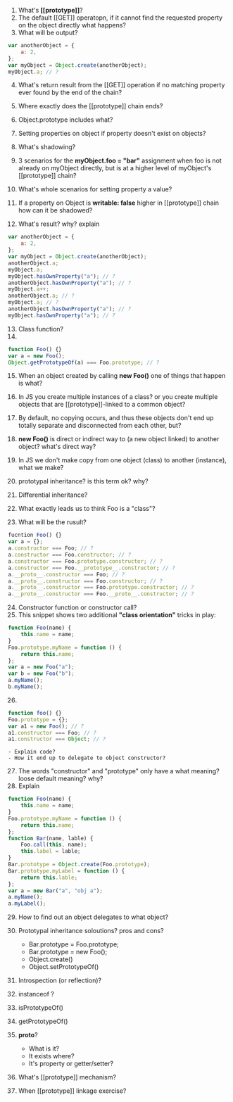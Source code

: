 1. What's **[[prototype]]**?
2. The default [[GET]] operatopn, if it cannot find the requested property on the object directly what happens?
3. What will be output?

```javascript
var anotherObject = {
    a: 2,
};
var myObject = Object.create(anotherObject);
myObject.a; // ?
```

4. What's return result from the [[GET]] operation if no matching property ever found by the end of the chain?

5. Where exactly does the [[prototype]] chain ends?
6. Object.prototype includes what?
7. Setting properties on object if property doesn't exist on objects?
8. What's shadowing?
9. 3 scenarios for the **myObject.foo = "bar"** assignment when foo is not already on myObject directly, but is at a higher level of myObject's [[prototype]] chain?
10. What's whole scenarios for setting property a value?
11. If a property on Object is **writable: false** higher in [[prototype]] chain how can it be shadowed?
12. What's result? why? explain

```javascript
var anotherObject = {
    a: 2,
};
var myObject = Object.create(anotherObject);
anotherObject.a;
myObject.a;
myObject.hasOwnProperty("a"); // ?
anotherObject.hasOwnProperty("a"); // ?
myObject.a++;
anotherObject.a; // ?
myObject.a; // ?
anotherObject.hasOwnProperty("a"); // ?
myObject.hasOwnProperty("a"); // ?
```

13. Class function?
14.

```javascript
function Foo() {}
var a = new Foo();
Object.getPrototypeOf(a) === Foo.prototype; // ?
```

15. When an object created by calling **new Foo()** one of things that happen is what?
16. In JS you create multiple instances of a class? or you create multiple objects that are [[prototype]]-linked to a common object?

17. By default, no copying occurs, and thus these objects don't end up totally separate and disconnected from each other, but?

18. **new Foo()** is direct or indirect way to (a new object linked) to another object? what's direct way?
19. In JS we don't make copy from one object (class) to another (instance), what we make?
20. prototypal inheritance? is this term ok? why?
21. Differential inheritance?
22. What exactly leads us to think Foo is a "class"?
23. What will be the rusult?

```javascript
fucntion Foo() {}
var a = {};
a.constructor === Foo; // ?
a.constructor === Foo.constructor; // ?
a.constructor === Foo.prototype.constructor; // ?
a.constructor === Foo.__prototype__.constructor; // ?
a.__proto__.constructor === Foo; // ?
a.__proto__.constructor === Foo.constructor; // ?
a.__proto__.constructor === Foo.prototype.constructor; // ?
a.__proto__.constructor === Foo.__proto__.constructor; // ?
```

24. Constructor function or constructor call?
25. This snippet shows two additional **"class orientation"** tricks in play:

```javascript
function Foo(name) {
    this.name = name;
}
Foo.prototype.myName = function () {
    return this.name;
};
var a = new Foo("a");
var b = new Foo("b");
a.myName();
b.myName();
```

26.

```javascript
function foo() {}
Foo.prototype = {};
var a1 = new Foo(); // ?
a1.constructor === Foo; // ?
a1.constructor === Object; // ?
```

    - Explain code?
    - How it end up to delegate to object constructor?

27. The words "constructor" and "prototype" only have a what meaning? loose default meaning? why?
28. Explain

```javascript
function Foo(name) {
    this.name = name;
}
Foo.prototype.myName = function () {
    return this.name;
};
function Bar(name, lable) {
    Foo.call(this, name);
    this.label = lable;
}
Bar.prototype = Object.create(Foo.prototype);
Bar.prototype.myLabel = function () {
    return this.lable;
};
var a = new Bar("a", "obj a");
a.myName();
a.myLabel();
```

29. How to find out an object delegates to what object?
30. Prototypal inheritance soloutions? pros and cons?

    -   Bar.prototype = Foo.prototype;
    -   Bar.prototype = new Foo();
    -   Object.create()
    -   Object.setPrototypeOf()

31. Introspection (or reflection)?
32. instanceof ?
33. isPrototypeOf()
34. getPrototypeOf()
35. **proto**?
    -   What is it?
    -   It exists where?
    -   It's property or getter/setter?
36. What's [[prototype]] mechanism?
37. When [[prototype]] linkage exercise?
